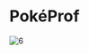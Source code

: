 # PokéProf

![6](https://user-images.githubusercontent.com/101117631/162284028-00457169-5d9b-42d1-b714-d9405f78a7c3.png)
